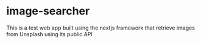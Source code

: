 # image-searcher
This is a test web app built using the nextjs framework that retrieve images from Unsplash using its public API
